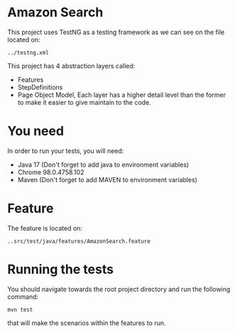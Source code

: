# Amazon Search

This project uses TestNG as a testing framework as we can see on the file located on:

	../testng.xml


This project has 4 abstraction layers called:
* Features
* StepDefinitions
* Page Object Model,
     Each layer has a higher detail level than the former to make it easier to give maintain to the code.

# You need
In order to run your tests, you will need:
*	Java 17 (Don't forget to add java to environment variables)
*	Chrome 98.0.4758.102
*   Maven (Don't forget to add MAVEN to environment variables)

# Feature
The feature is located on:

	..src/test/java/features/AmazonSearch.feature

# Running the tests
You should navigate towards the root project directory and run the following command:

	mvn test

that will make the scenarios within the features to run.